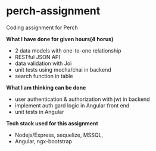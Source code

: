 # perch-assignment
Coding assignment for Perch

**What I have done for given hours(4 horus)**
- 2 data models with one-to-one relationship
- RESTful JSON API
- data validation with Joi
- unit tests using mocha/chai in backend
- search function in table

**What I am thinking can be done**
- user authentication & authorization with jwt in backend
- implement auth gard logic in Angular front end
- unit tests in Angular

**Tech stack used for this assignment**
- Nodejs/Express, sequelize, MSSQL,
- Angular, ngx-bootstrap

